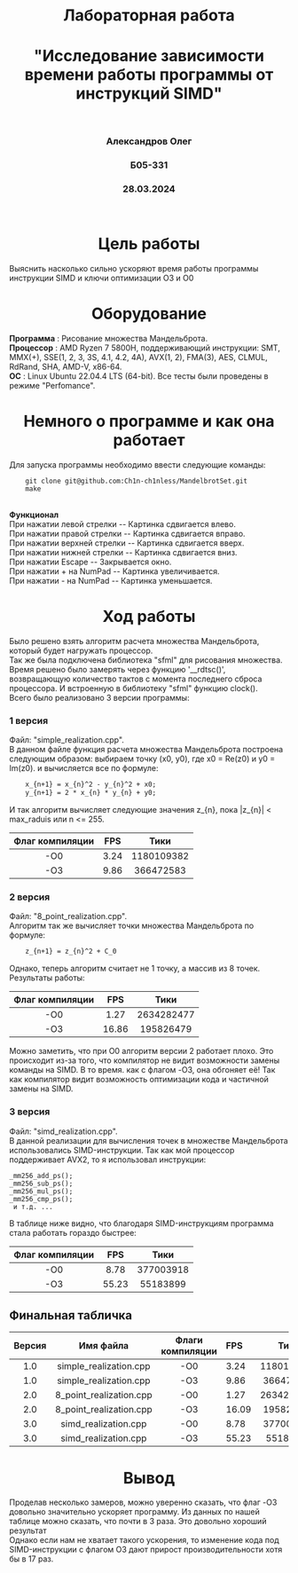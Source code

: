 <h1 align="center"> Лабораторная работа </h1>
<h1 align="center"> "Исследование зависимости времени работы программы от инструкций SIMD" </h1>
<br>

<h3 align="center"> Александров Олег </h3>
<h3 align="center"> Б05-331 </h3>
<h3 align="center"> 28.03.2024 </h3>

<br>

<h1 align="center"> Цель работы </h1>
Выяснить насколько сильно ускоряют время работы программы инструкции SIMD и ключи оптимизации O3 и O0

<h1 align="center"> Оборудование </h1>
<b>Программа</b> : Рисование множества Мандельброта. <br>
<b>Процессор</b> : AMD Ryzen 7 5800H, поддерживающий инструкции: SMT, MMX(+), SSE(1, 2, 3, 3S, 4.1, 4.2, 4A), AVX(1, 2), FMA(3), AES, CLMUL, RdRand, SHA, AMD-V, x86-64. <br>
<b>ОС</b> : Linux Ubuntu 22.04.4 LTS (64-bit). Все тесты были проведены в режиме "Perfomance". <br>

<h1 align="center"> Немного о программе и как она работает </h1>

Для запуска программы необходимо ввести следующие команды:
```
    git clone git@github.com:Ch1n-ch1nless/MandelbrotSet.git 
    make
```
<br>
<b>Функционал</b>
<br>
При нажатии левой стрелки   -- Картинка сдвигается влево. <br>
При нажатии правой стрелки  -- Картинка сдвигается вправо. <br>
При нажатии верхней стрелки -- Картинка сдвигается вверх. <br>
При нажатии нижней стрелки  -- Картинка сдвигается вниз. <br>
При нажатии Escape          -- Закрывается окно. <br>
При нажатии + на NumPad     -- Картинка увеличивается. <br>
При нажатии - на NumPad     -- Картинка уменьшается. <br>

<h1 align="center"> Ход работы </h1>

Было решено взять алгоритм расчета множества Мандельброта, который будет нагружать процессор. <br>
Так же была подключена библиотека "sfml" для рисования множества. <br>
Время решено было замерять через функцию '__rdtsc()', возвращающую количество тактов c момента последнего сброса процессора. И встроенную в библиотеку "sfml" функцию clock(). <br>
Всего было реализовано 3 версии программы:

### 1 версия
Файл: "simple_realization.cpp". <br>
В данном файле функция расчета множества Mандельброта построена следующим образом: выбираем точку (x0, y0), где x0 = Re(z0) и y0 = Im(z0). и вычисляется все по формуле:
``` LaTeX
    x_{n+1} = x_{n}^2 - y_{n}^2 + x0;
    y_{n+1} = 2 * x_{n} * y_{n} + y0;
```

И так алгоритм вычисляет следующие значения z_{n}, пока |z_{n}| < max_raduis или n <= 255. <br>

| Флаг компиляции |  FPS |    Тики    | 
|:---------------:|:----:|:----------:|
|       -O0       | 3.24 | 1180109382 |
|       -O3       | 9.86 |  366472583 |

### 2 версия 
Файл: "8_point_realization.cpp". <br>
Алгоритм так же вычисляет точки множества Мандельброта по формуле: 
``` LateX
    z_{n+1} = z_{n}^2 + C_0
```
Однако, теперь алгоритм считает не 1 точку, а массив из 8 точек.
Результаты работы:

| Флаг компиляции |  FPS  |    Тики    |
|:---------------:|:-----:|:----------:|
|       -O0       |  1.27 | 2634282477 |
|       -O3       | 16.86 |  195826479 |

Можно заметить, что при O0 алгоритм версии 2 работает плохо. Это происходит из-за того, что компилятор не видит возможности замены команды на SIMD. В то время. как с флагом -O3, она обгоняет её! Так как компилятор видит возможность оптимизации кода и частичной замены на SIMD.

### 3 версия
Файл: "simd_realization.cpp". <br>
В данной реализации для вычисления точек в множестве Мандельброта использовались SIMD-инструкции. Так как мой процессор поддерживает AVX2, то я использовал инструкции:
```
_mm256_add_ps();
_mm256_sub_ps();
_mm256_mul_ps();
_mm256_cmp_ps();
 и т.д. ...
```

В таблице ниже видно, что благодаря SIMD-инструкциям программа стала работать гораздо быстрее:

| Флаг компиляции |  FPS  |    Тики   |
|:---------------:|:-----:|:---------:|
|       -O0       |  8.78 | 377003918 |
|       -O3       | 55.23 |  55183899 |

## Финальная табличка

| Версия |         Имя файла       | Флаги компиляции |   FPS   |     Тики    | Прирост производительности |
|:------:|:-----------------------:|:----------------:|:--------|:-----------:|:--------------------------:|
|   1.0  | simple_realization.cpp  |      -O0         |   3.24  |  1180109382 |        1,00 / 1,00         |
|   1.0  | simple_realization.cpp  |      -O3         |   9.86  |   366472583 |        3,04 / 3,22         |
|   2.0  | 8_point_realization.cpp |      -O0         |   1.27  |  2634282477 |        0,38 / 0,45         |
|   2.0  | 8_point_realization.cpp |      -O3         |  16.09  |   195826479 |        4,97 / 6,03         |
|   3.0  |   simd_realization.cpp  |      -O0         |   8.78  |   377003918 |        2,71 / 3,13         |
|   3.0  |   simd_realization.cpp  |      -O3         |  55.23  |    55183899 |       17,05 / 21,39        |

<h1 align="center"> Вывод </h1>
Проделав несколько замеров, можно уверенно сказать, что флаг -O3 довольно значительно ускоряет программу. Из данных по нашей таблице можно сказать, что почти в 3 раза. Это довольно хороший результат <br>
Однако если нам не хватает такого ускорения, то изменение кода под SIMD-инструкции с флагом O3 дают прирост производительности хотя бы в 17 раз. 


